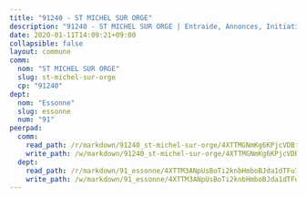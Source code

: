 ```yaml
---
title: "91240 - ST MICHEL SUR ORGE"
description: "91240 - ST MICHEL SUR ORGE | Entraide, Annonces, Initiatives"
date: 2020-01-11T14:09:21+09:00
collapsible: false
layout: commune
comm:
  nom: "ST MICHEL SUR ORGE"
  slug: st-michel-sur-orge
  cp: "91240"
dept:
  nom: "Essonne"
  slug: essonne
  num: "91"
peerpad:
  comm:
    read_path: /r/markdown/91240_st-michel-sur-orge/4XTTMGNmKg6KPjcVDBfqgij53qJT3wuYkoAcCvEPi2Ui34ewD
    write_path: /w/markdown/91240_st-michel-sur-orge/4XTTMGNmKg6KPjcVDBfqgij53qJT3wuYkoAcCvEPi2Ui34ewD-K3TgUw8RGZEvTRguGcaK4gfoU7mTcZyj9V1TSRJPEAa7BSzegbFtd6w6ooWQbNbFbKzwAv8MdXDvkkL9T9xmdiSWWqrY3TJkZRWsePRCh2h19vTh6p7h4EMxu3gU9oPE34hqap2w
  dept:
    read_path: /r/markdown/91_essonne/4XTTM3ANpUsBoTi2knbHmboBJda1dTFu7ky8ZK9dB2RyMMfWF
    write_path: /w/markdown/91_essonne/4XTTM3ANpUsBoTi2knbHmboBJda1dTFu7ky8ZK9dB2RyMMfWF-K3TgUyWqeJSocSvH4aaj1ao8GVHVL7XNdUYQ4QUUeH9BAdnr24zoBJ2C3FCPvjfnNG6dyrzadtyfizxGKpMjZFU9wDjSpA4g6VtDcxL8iEmbLsyV9TFoF7XzgcRopbNZHgpYvcW3
---
```


